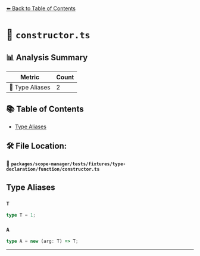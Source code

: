 [⬅️ Back to Table of Contents](../../../../../../index.md)

# 📄 `constructor.ts`

## 📊 Analysis Summary

| Metric | Count |
|--------|-------|
| 📑 Type Aliases | 2 |

## 📚 Table of Contents

- [Type Aliases](#type-aliases)

## 🛠️ File Location:
📂 **`packages/scope-manager/tests/fixtures/type-declaration/function/constructor.ts`**

## Type Aliases

### `T`

```ts
type T = 1;
```

### `A`

```ts
type A = new (arg: T) => T;
```


---